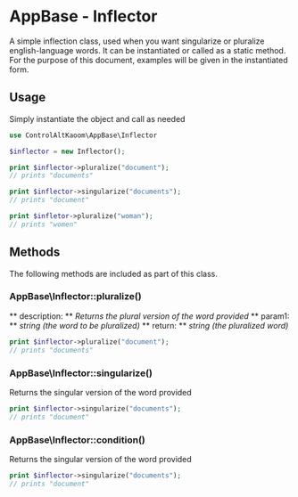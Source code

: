 # AppBase - Inflector

A simple inflection class, used when you want singularize or pluralize english-language words. It can be instantiated or called as a static method. For the purpose of this document, examples will be given in the instantiated form.


## Usage

Simply instantiate the object and call as needed

```php
use ControlAltKaoom\AppBase\Inflector

$inflector = new Inflector();

print $inflector->pluralize("document");
// prints "documents"

print $inflector->singularize("documents");
// prints "document"

print $infletor->pluralize("woman");
// prints "women"

```

## Methods

The following methods are included as part of this class.

### AppBase\Inflector::pluralize()
** description: ** *Returns the plural version of the word provided* 
** param1: ** *string (the word to be pluralized)* 
** return: ** *string (the pluralized word)* 
```php
print $inflector->pluralize("document");
// prints "documents"
```

### AppBase\Inflector::singularize()
Returns the singular version of the word provided
```php
print $inflector->singularize("documents");
// prints "document"
```

### AppBase\Inflector::condition()
Returns the singular version of the word provided
```php
print $inflector->singularize("documents");
// prints "document"
```







